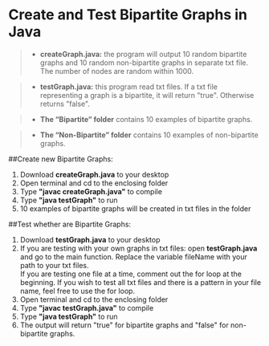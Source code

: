 # Create and Test Bipartite Graphs in Java
> - **createGraph.java:** the program will output 10 random bipartite graphs and 10 random non-bipartite graphs in separate txt file. The number of nodes are random within 1000.

> - **testGraph.java:** this program read txt files. If a txt file representing a graph is a bipartite, it will return "true". Otherwise returns "false".

> - **The “Bipartite” folder** contains 10 examples of bipartite graphs.

> - **The “Non-Bipartite” folder** contains 10 examples of non-bipartite graphs.



##Create new Bipartite Graphs:
1. Download **createGraph.java** to your desktop
2. Open terminal and cd to the enclosing folder
3. Type **"javac createGraph.java"** to compile
4. Type **"java testGraph"** to run
5. 10 examples of bipartite graphs will be created in txt files in the folder


##Test whether are Bipartite Graphs:
1. Download **testGraph.java** to your desktop
2. If you are testing with your own graphs in txt files: open **testGraph.java** and go to the main function. Replace the variable fileName with your path to your txt files.<br>
If you are testing one file at a time, comment out the for loop at the beginning. If you wish to test all txt files and there is a pattern in your file name, feel free to use the for loop.
3. Open terminal and cd to the enclosing folder
4. Type **"javac testGraph.java"** to compile
5. Type **"java testGraph"** to run
6. The output will return "true" for bipartite graphs and "false" for non-bipartite graphs.
